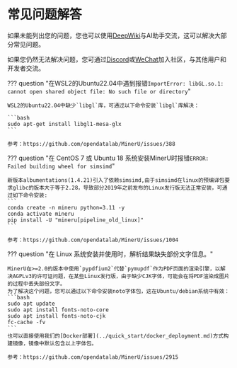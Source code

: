 # 常见问题解答

如果未能列出您的问题，您也可以使用[DeepWiki](https://deepwiki.com/opendatalab/MinerU)与AI助手交流，这可以解决大部分常见问题。

如果您仍然无法解决问题，您可通过[Discord](https://discord.gg/Tdedn9GTXq)或[WeChat](http://mineru.space/s/V85Yl)加入社区，与其他用户和开发者交流。

??? question "在WSL2的Ubuntu22.04中遇到报错`ImportError: libGL.so.1: cannot open shared object file: No such file or directory`"

    WSL2的Ubuntu22.04中缺少`libgl`库，可通过以下命令安装`libgl`库解决：
    
    ```bash
    sudo apt-get install libgl1-mesa-glx
    ```
    
    参考：https://github.com/opendatalab/MinerU/issues/388


??? question "在 CentOS 7 或 Ubuntu 18 系统安装MinerU时报错`ERROR: Failed building wheel for simsimd`"

    新版本albumentations(1.4.21)引入了依赖simsimd,由于simsimd在linux的预编译包要求glibc的版本大于等于2.28，导致部分2019年之前发布的Linux发行版无法正常安装，可通过如下命令安装:
    ```
    conda create -n mineru python=3.11 -y
    conda activate mineru
    pip install -U "mineru[pipeline_old_linux]"
    ```
    
    参考：https://github.com/opendatalab/MinerU/issues/1004

??? question "在 Linux 系统安装并使用时，解析结果缺失部份文字信息。"

    MinerU在>=2.0的版本中使用`pypdfium2`代替`pymupdf`作为PDF页面的渲染引擎，以解决AGPLv3的许可证问题，在某些Linux发行版，由于缺少CJK字体，可能会在将PDF渲染成图片的过程中丢失部份文字。
    为了解决这个问题，您可以通过以下命令安装noto字体包，这在Ubuntu/debian系统中有效：
    ```bash
    sudo apt update
    sudo apt install fonts-noto-core
    sudo apt install fonts-noto-cjk
    fc-cache -fv
    ```
    也可以直接使用我们的[Docker部署](../quick_start/docker_deployment.md)方式构建镜像，镜像中默认包含以上字体包。
    
    参考：https://github.com/opendatalab/MinerU/issues/2915
